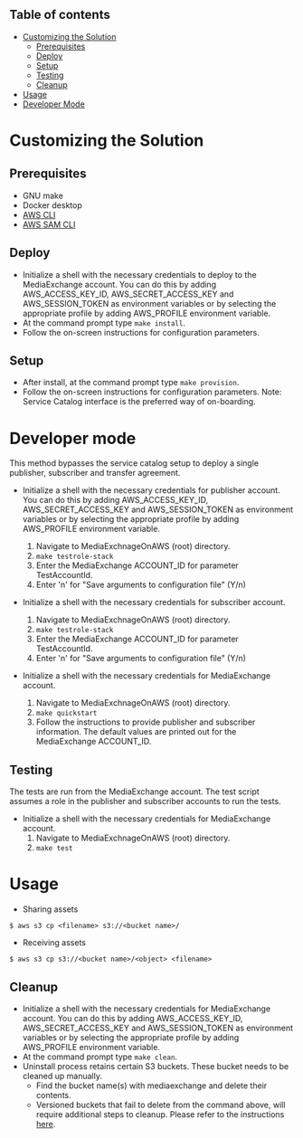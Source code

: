 ## Table of contents
- [Customizing the Solution](#customizing-the-solution)
  - [Prerequisites](#prerequisites)
  - [Deploy](#deploy)
  - [Setup](#setup)
  - [Testing](#testing)    
  - [Cleanup](#cleanup)
- [Usage](#usage)
- [Developer Mode](#developer-mode)

<a name="customizing-the-solution"></a>
# Customizing the Solution

<a name="prerequisites"></a>
## Prerequisites
* GNU make
* Docker desktop
* [AWS CLI](https://docs.aws.amazon.com/cli/latest/userguide/cli-chap-install.html)
* [AWS SAM CLI](https://docs.aws.amazon.com/serverless-application-model/latest/developerguide/serverless-sam-cli-install.html)

<a name="deploy"></a>
## Deploy
* Initialize a shell with the necessary credentials to deploy to the MediaExchange account. You can do this by adding AWS_ACCESS_KEY_ID, AWS_SECRET_ACCESS_KEY and AWS_SESSION_TOKEN as environment variables or by selecting the appropriate profile by adding AWS_PROFILE environment variable.
* At the command prompt type `make install`.
* Follow the on-screen instructions for configuration parameters.

<a name="setup"></a>
## Setup

* After install, at the command prompt type `make provision`.
* Follow the on-screen instructions for configuration parameters.
Note: Service Catalog interface is the preferred way of on-boarding.

<a name="developer-mode"></a>
# Developer mode

This method bypasses the service catalog setup to deploy a single publisher, subscriber and transfer agreement.

* Initialize a shell with the necessary credentials for publisher account. You can do this by adding AWS_ACCESS_KEY_ID, AWS_SECRET_ACCESS_KEY and AWS_SESSION_TOKEN as environment variables or by selecting the appropriate profile by adding AWS_PROFILE environment variable.
  1. Navigate to MediaExchnageOnAWS (root) directory.
  1. `make testrole-stack`
  1. Enter the MediaExchange ACCOUNT_ID for parameter TestAccountId.
  1. Enter 'n' for "Save arguments to configuration file" (Y/n)

* Initialize a shell with the necessary credentials for subscriber account.
  1. Navigate to MediaExchnageOnAWS (root) directory.
  1. `make testrole-stack`
  1. Enter the MediaExchange ACCOUNT_ID for parameter TestAccountId.
  1. Enter 'n' for "Save arguments to configuration file" (Y/n)

* Initialize a shell with the necessary credentials for MediaExchange account.
  1. Navigate to MediaExchnageOnAWS (root) directory.
  1. `make quickstart`
  1. Follow the instructions to provide publisher and subscriber information. The default values are printed out for the MediaExchange ACCOUNT_ID.  


<a name="testing"></a>
## Testing

The tests are run from the MediaExchange account. The test script assumes a role in the publisher and subscriber accounts to run the tests.

* Initialize a shell with the necessary credentials for MediaExchange account.
  1. Navigate to MediaExchnageOnAWS (root) directory.
  1. `make test`

<a name="usage"></a>
# Usage

* Sharing assets
```
$ aws s3 cp <filename> s3://<bucket name>/
```
* Receiving assets
```
$ aws s3 cp s3://<bucket name>/<object> <filename>
```

<a name="cleanup"></a>
## Cleanup
* Initialize a shell with the necessary credentials for MediaExchange account. You can do this by adding AWS_ACCESS_KEY_ID, AWS_SECRET_ACCESS_KEY and AWS_SESSION_TOKEN as environment variables or by selecting the appropriate profile by adding AWS_PROFILE environment variable.
* At the command prompt type `make clean`.
* Uninstall process retains certain S3 buckets. These bucket needs to be cleaned up manually.
  * Find the bucket name(s) with mediaexchange and delete their contents.
  * Versioned buckets that fail to delete from the command above, will require additional steps to cleanup. Please refer to the instructions [here](https://docs.aws.amazon.com/AmazonS3/latest/userguide/RemDelMarker.html).
